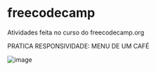 # freecodecamp
Atividades feita no curso do freecodecamp.org

PRATICA RESPONSIVIDADE: MENU DE UM CAFÉ

![image](https://user-images.githubusercontent.com/88889584/202727334-880a387e-d4a8-4e0e-9453-9cf85e8a24da.png)


